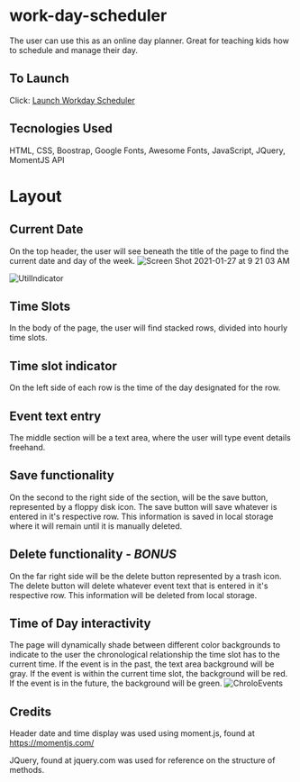 # work-day-scheduler
The user can use this as an online day planner.  Great for teaching kids how to schedule and manage their day.

## To Launch
Click: [Launch Workday Scheduler](https://damiandeleon.github.io/work-day-scheduler/)

## Tecnologies Used
HTML, CSS, Boostrap, Google Fonts, Awesome Fonts, JavaScript, JQuery, MomentJS API


# Layout
## Current Date
On the top header, the user will see beneath the title of the page to find the current date and day of the week. 
![Screen Shot 2021-01-27 at 9 21 03 AM](https://user-images.githubusercontent.com/73486962/106021376-5b648600-608a-11eb-807f-fbbd0f522942.png)    
  

![UtilIndicator](https://user-images.githubusercontent.com/73486962/106021302-44be2f00-608a-11eb-9b1b-f9a5f2671f39.png)
  


## Time Slots
In the body of the page, the user will find stacked rows, divided into hourly time slots.  


## Time slot indicator
On the left side of each row is the time of the day designated for the row.  

## Event text entry
The middle section will be a text area, where the user will type event details freehand. 

## Save functionality
On the second to the right side of the section, will be the save button, represented by a floppy disk icon. The save button will save whatever is entered in it's respective row.  This information is saved in local storage where it will remain until it is manually deleted.

## Delete functionality - ***BONUS***
On the far right side will be the delete button represented by a trash icon.  The delete button will delete whatever event text that is entered in it's respective row.  This information will be deleted from local storage.


## Time of Day interactivity
The page will dynamically shade between different color backgrounds to indicate to the user the chronological relationship the time slot has to the current time. If the event is in the past, the text area background will be gray.  If the event is within the current time slot, the background will be red.  If the event is in the future, the background will be green.
![ChroloEvents](https://user-images.githubusercontent.com/73486962/106021186-27896080-608a-11eb-96bb-266be7aefe3b.png)


## Credits
Header date and time display was used using moment.js, found at https://momentjs.com/

JQuery, found at jquery.com was used for reference on the structure of methods.